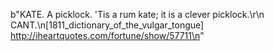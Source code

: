 b"KATE. A picklock. 'Tis a rum kate; it is a clever picklock.\r\n  CANT.\n[1811_dictionary_of_the_vulgar_tongue] http://iheartquotes.com/fortune/show/57711\n"